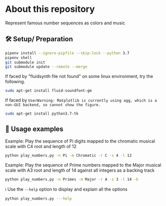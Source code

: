 # About this repository
Represent famous number sequences as colors and music

## :hammer_and_wrench: Setup/ Preparation
```bash
pipenv install --ignore-pipfile --skip-lock --python 3.7
pipenv shell
git submodule init
git submodule update --remote --merge
```
If faced by "fluidsynth file not found" on some linux environment, try the following.
```bash
sudo apt-get install fluid-soundfont-gm
```

If faced by `UserWarning: Matplotlib is currently using agg, which is a non-GUI backend, so cannot show the figure.`
```bash
sudo apt-get install python3.7-tk
```
## :rocket: Usage examples
Example: Play the sequence of Pi digits mapped to the chromatic musical scale with C4 root and length of 12
```bash
python play_numbers.py -n Pi -m Chromatic -r C -s 4 -l 12
```
Example: Play the sequence of Prime numbers mapped to the Major musical scale with A3 root and length of 14 against all integers as a backing track
```bash
python play_numbers.py -n Primes -m Major -r A -s 3 -l 14 -b
```
:information_source: Use the `--help` option to display and explain all the options
```bash
python play_numbers.py ---help
```
